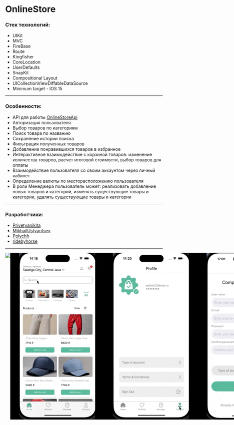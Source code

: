 # OnlineStore 
### Стек технологий: 
- UIKit
- MVC
- FireBase 
- Route
- Kingfisher 
- CoreLocation 
- UserDefaults 
- SnapKit
- Compositional Layout
- UICollectionViewDiffableDataSource
- Minimum target - IOS 15
---
### Особенности: 
- API для работы <a href="https://fakeapi.platzi.com/en/rest/products/">OnlineStoreApi</a> 
- Авторизация пользователя
- Выбор товаров по категориям
- Поиск товара по названию
- Сохранение истории поиска 
- Фильтрация полученных товаров
- Добавление понравившихся товаров в избранное
- Интерактивное взаимодействие с корзиной товаров: изменение количества товаров, расчет итоговой стоимости, выбор товаров для оплаты
- Взаимодействие пользователя со своим аккаунтом через личный кабинет
- Определение валюты по месторасположению пользователя
- В роли Менеджера пользователь может: реализовать добавление новых товаров и категорий, изменять существующие товары и категории, удалять существующие товары и категории
---
### Разработчики:
- [Privetyanikita](https://github.com/Privetyanikita)
- [MikhailUstyantsev](https://github.com/MikhailUstyantsev)
- [Polychh](https://github.com/Polychh)
- [ridebyhorse](https://github.com/ridebyhorse)
---
<div style="display: flex; flex-direction: row; justify-content: space-between;">
<img src="https://github.com/Privetyanikita/OnlineStore/blob/develop/OnlineStore/SupportFile/Assets.xcassets/Readme/FirstGif.dataset/FirstGif.GIF?raw=true" width="300">
<img src="https://github.com/Privetyanikita/OnlineStore/blob/develop/OnlineStore/SupportFile/Assets.xcassets/Readme/SecondGif.dataset/SecondGif.GIF?raw=true" width="300">
<img src="https://github.com/Privetyanikita/OnlineStore/blob/develop/OnlineStore/SupportFile/Assets.xcassets/Readme/ThirdGif.dataset/ThirdGif.GIF?raw=true" width="300">
<img src="https://github.com/Privetyanikita/OnlineStore/blob/develop/OnlineStore/SupportFile/Assets.xcassets/Readme/ManagerUserType.dataset/ManagerUserType.gif?raw=true" width="300">
</div>
